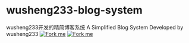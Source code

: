 # wusheng233-blog-system
wusheng233开发的精简博客系统
A Simplified Blog System Developed by wusheng233
[![Fork me](https://img.shields.io/badge/github-Fork%20me-green?style=for-the-badge)](https://github.com/wusheng233github/)
[![Fork me](https://img.shields.io/badge/gitwu-Fork%20me-green?style=for-the-badge)](http://gitwu.iuqaq.com/wusheng233/)

